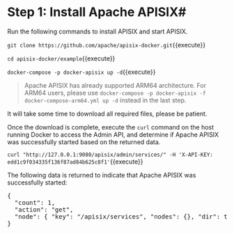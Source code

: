 # Step 1: Install Apache APISIX#

Run the following commands to install APISIX and start APISIX.

`git clone https://github.com/apache/apisix-docker.git`{{execute}}

`cd apisix-docker/example`{{execute}}

`docker-compose -p docker-apisix up -d`{{execute}}

> Apache APISIX has already supported ARM64 architecture. For ARM64 users, please use `docker-compose -p docker-apisix -f docker-compose-arm64.yml up -d` instead in the last step.

It will take some time to download all required files, please be patient.

Once the download is complete, execute the `curl` command on the host running Docker to access the Admin API, and determine if Apache APISIX was successfully started based on the returned data.

`curl "http://127.0.0.1:9080/apisix/admin/services/" -H 'X-API-KEY: edd1c9f034335f136f87ad84b625c8f1'`{{execute}}

The following data is returned to indicate that Apache APISIX was successfully started:

<pre>
{
  "count": 1,
  "action": "get",
  "node": { "key": "/apisix/services", "nodes": {}, "dir": true }
}
</pre>
